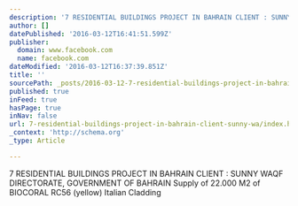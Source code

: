 ```yaml
---
description: '7 RESIDENTIAL BUILDINGS PROJECT IN BAHRAIN CLIENT : SUNNY WAQF DIRECTORATE, GOVERNMENT OF BAHRAIN Supply of 22.000 M2 of BIOCORAL RC56 (yellow) Italian Cladding'
author: []
datePublished: '2016-03-12T16:41:51.599Z'
publisher:
  domain: www.facebook.com
  name: facebook.com
dateModified: '2016-03-12T16:37:39.851Z'
title: ''
sourcePath: _posts/2016-03-12-7-residential-buildings-project-in-bahrain-client-sunny-wa.md
published: true
inFeed: true
hasPage: true
inNav: false
url: 7-residential-buildings-project-in-bahrain-client-sunny-wa/index.html
_context: 'http://schema.org'
_type: Article

---
```

7 RESIDENTIAL BUILDINGS PROJECT IN BAHRAIN CLIENT : SUNNY WAQF DIRECTORATE, GOVERNMENT OF BAHRAIN Supply of 22.000 M2 of BIOCORAL RC56 (yellow) Italian Cladding